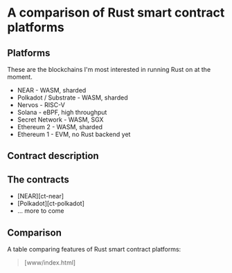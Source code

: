 # A comparison of Rust smart contract platforms


## Platforms

These are the blockchains I'm most interested in running Rust on at the moment.

- NEAR - WASM, sharded
- Polkadot / Substrate - WASM, sharded
- Nervos - RISC-V
- Solana - eBPF, high throughput
- Secret Network - WASM, SGX
- Ethereum 2 - WASM, sharded
- Ethereum 1 - EVM, no Rust backend yet


## Contract description


## The contracts

- [NEAR][ct-near]
- [Polkadot][ct-polkadot]
- ... more to come


## Comparison

A table comparing features of Rust smart contract platforms:

> [www/index.html]

